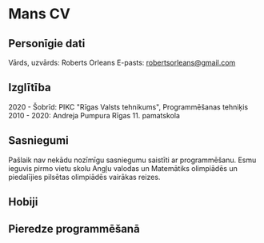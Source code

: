 # Mans CV
## Personīgie dati
Vārds, uzvārds: Roberts Orleans
E-pasts: robertsorleans@gmail.com

## Izglītība
2020 - Šobrīd: PIKC "Rīgas Valsts tehnikums", Programmēšanas tehniķis
2010 - 2020: Andreja Pumpura Rīgas 11. pamatskola

## Sasniegumi
Pašlaik nav nekādu nozīmīgu sasniegumu saistīti ar programmēšanu.
Esmu ieguvis pirmo vietu skolu Angļu valodas un Matemātiks olimpiādēs un piedalījies pilsētas olimpiādēs vairākas reizes.

## Hobiji


## Pieredze programmēšanā


